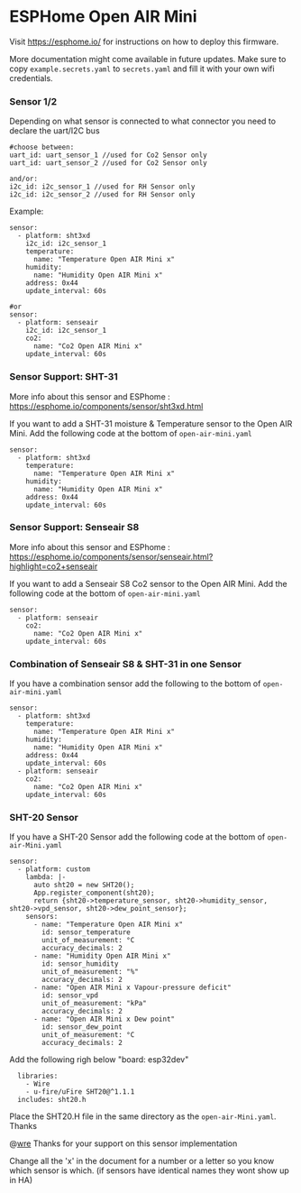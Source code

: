 # ESPHome Open AIR Mini

Visit https://esphome.io/ for instructions on how to deploy this firmware.

More documentation might come available in future updates. Make sure to copy `example.secrets.yaml` to `secrets.yaml` and fill it with your own wifi credentials.

### Sensor 1/2
Depending on what sensor is connected to what connector you need to declare the uart/I2C bus
```
#choose between:
uart_id: uart_sensor_1 //used for Co2 Sensor only
uart_id: uart_sensor_2 //used for Co2 Sensor only

and/or:
i2c_id: i2c_sensor_1 //used for RH Sensor only
i2c_id: i2c_sensor_2 //used for RH Sensor only
```
Example:
```
sensor:
  - platform: sht3xd
    i2c_id: i2c_sensor_1
    temperature:
      name: "Temperature Open AIR Mini x"
    humidity:
      name: "Humidity Open AIR Mini x"
    address: 0x44
    update_interval: 60s

#or
sensor:
  - platform: senseair
    i2c_id: i2c_sensor_1
    co2:
      name: "Co2 Open AIR Mini x"
    update_interval: 60s
```

### Sensor Support: SHT-31

More info about this sensor and ESPhome : https://esphome.io/components/sensor/sht3xd.html

If you want to add a SHT-31 moisture & Temperature sensor to the Open AIR Mini. Add the following code at the bottom of `open-air-mini.yaml` 

```
sensor:
  - platform: sht3xd
    temperature:
      name: "Temperature Open AIR Mini x"
    humidity:
      name: "Humidity Open AIR Mini x"
    address: 0x44
    update_interval: 60s
```

### Sensor Support: Senseair S8

More info about this sensor and ESPhome : https://esphome.io/components/sensor/senseair.html?highlight=co2+senseair

If you want to add a Senseair S8 Co2 sensor to the Open AIR Mini. Add the following code at the bottom of `open-air-mini.yaml` 

```
sensor:
  - platform: senseair
    co2:
      name: "Co2 Open AIR Mini x"
    update_interval: 60s
```

### Combination of Senseair S8 & SHT-31 in one Sensor

If you have a combination sensor add the following to the bottom of `open-air-mini.yaml` 

```
sensor:
  - platform: sht3xd
    temperature:
      name: "Temperature Open AIR Mini x"
    humidity:
      name: "Humidity Open AIR Mini x"
    address: 0x44
    update_interval: 60s
  - platform: senseair
    co2:
      name: "Co2 Open AIR Mini x"
    update_interval: 60s
```

### SHT-20 Sensor

If you have a SHT-20 Sensor add the following code at the bottom of `open-air-Mini.yaml` 

```
sensor:
  - platform: custom
    lambda: |-
      auto sht20 = new SHT20();
      App.register_component(sht20);
      return {sht20->temperature_sensor, sht20->humidity_sensor, sht20->vpd_sensor, sht20->dew_point_sensor};
    sensors:
      - name: "Temperature Open AIR Mini x"
        id: sensor_temperature
        unit_of_measurement: °C
        accuracy_decimals: 2
      - name: "Humidity Open AIR Mini x"
        id: sensor_humidity
        unit_of_measurement: "%"
        accuracy_decimals: 2
      - name: "Open AIR Mini x Vapour-pressure deficit"
        id: sensor_vpd
        unit_of_measurement: "kPa"
        accuracy_decimals: 2
      - name: "Open AIR Mini x Dew point"
        id: sensor_dew_point
        unit_of_measurement: °C
        accuracy_decimals: 2

```
Add the following righ below "board: esp32dev" 
```
  libraries:
    - Wire
    - u-fire/uFire SHT20@^1.1.1
  includes: sht20.h
```

Place the SHT20.H file in the same directory as the `open-air-Mini.yaml`.
Thanks 

@[wre](https://github.com/wrenoud) Thanks for your support on this sensor implementation

Change all the 'x' in the document for a number or a letter so you know which sensor is which. (if sensors have identical names they wont show up in HA)
